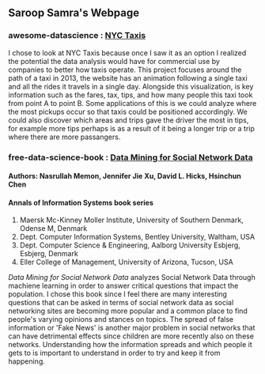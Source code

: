 ## Saroop Samra's Webpage

### awesome-datascience : [NYC Taxis](http://chriswhong.github.io/nyctaxi/)

I chose to look at NYC Taxis because once I saw it as an option I realized the potential the data analysis would have for commercial use by companies to better how taxis operate. This project focuses around the path of a taxi in 2013, the website has an animation following a single taxi and all the rides it travels in a single day. Alongside this visualization, is key information such as the fares, tax, tips, and how many people this taxi took from point A to point B. Some applications of this is we could analyze where the most pickups occur so that taxis could be positioned accordingly. We could also discover which areas and trips gave the driver the most in tips, for example more tips perhaps is as a result of it being a longer trip or a trip where there are more passangers.


### free-data-science-book : [Data Mining for Social Network Data](https://link.springer.com/book/10.1007%2F978-1-4419-6287-4)
#### Authors: Nasrullah Memon, Jennifer Jie Xu, David L. Hicks, Hsinchun Chen
#### Annals of Information Systems book series

1. Maersk Mc-Kinney Moller Institute, University of Southern Denmark, Odense M, Denmark
2. Dept. Computer Information Systems, Bentley University, Waltham, USA
3. Dept. Computer Science & Engineering, Aalborg University Esbjerg, Esbjerg, Denmark
4. Eller College of Management, University of Arizona, Tucson, USA


_Data Mining for Social Network Data_ analyzes Social Network Data through machiene learning in order to answer critical questions that impact the population. I chose this book since I feel there are many interesting questions that can be asked in terms of social network data as social networking sites are becoming more popular and a common place to find people's varying opinions and stances on topics. The spread of false information or 'Fake News' is another major problem in social networks that can have detrimental effects since children are more recently also on these networks. Understanding how the information spreads and which people it gets to is important to understand in order to try and keep it from happening.

